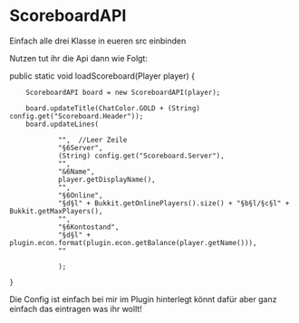 # ScoreboardAPI

Einfach alle drei Klasse in eueren src einbinden

Nutzen tut ihr die Api dann wie Folgt:

public static void loadScoreboard(Player player) {

		ScoreboardAPI board = new ScoreboardAPI(player);

		board.updateTitle(ChatColor.GOLD + (String) config.get("Scoreboard.Header"));
		board.updateLines(

				"",  //Leer Zeile
				"§6Server",
				(String) config.get("Scoreboard.Server"),
				"",
				"&6Name",
				player.getDisplayName(),
				"",
				"§6Online",
				"§d§l" + Bukkit.getOnlinePlayers().size() + "§b§l/§c§l" + Bukkit.getMaxPlayers(),
				"",
				"§6Kontostand",
				"§d§l" + plugin.econ.format(plugin.econ.getBalance(player.getName())),
				""

				);

	}

 Die Config ist einfach bei mir im Plugin hinterlegt könnt dafür aber ganz einfach das eintragen was ihr wollt!

